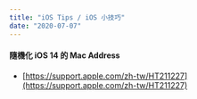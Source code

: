 ```yaml
---
title: "iOS Tips / iOS 小技巧"
date: "2020-07-07"
---
```


#### 隨機化 iOS 14 的 Mac Address
* [https://support.apple.com/zh-tw/HT211227](https://support.apple.com/zh-tw/HT211227)


